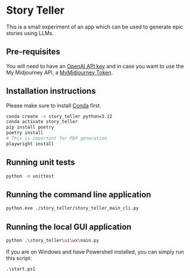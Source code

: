 # Story Teller

This is a small experiment of an app which can be used to generate epic stories using LLMs.

## Pre-requisites

You will need to have an [OpenAI API key](https://platform.openai.com/api-keys) and in case you want to use the My Midjourney API, a [MyMidjourney Token](https://www.mymidjourney.ai/setup).

## Installation instructions

Please make sure to install [Conda](https://conda.io/projects/conda/en/latest/user-guide/install/index.html) first.

```bash
conda create -n story_teller python=3.12
conda activate story_teller
pip install poetry
poetry install
# This is important for PDF generation
playwright install
```

## Running unit tests

```bash
python -m unittest
```

## Running the command line application

```bash
python.exe ./story_teller/story_teller_main_cli.py
```

## Running the local GUI application

```bash
python .\story_teller\ui\wx\main.py
```

If you are on Windows and have Powershell installed, you can simply run this script:

```
.\start.ps1
```